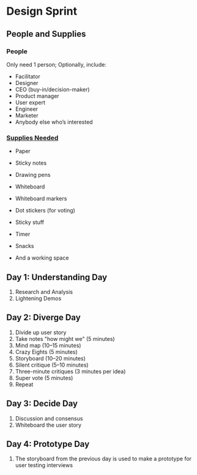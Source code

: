 # Design Sprint

## People and Supplies

### People 
Only need 1 person; Optionally, include:
* Facilitator
* Designer
* CEO (buy-in/decision-maker)
* Product manager
* User expert 
* Engineer
* Marketer
* Anybody else who’s interested

### [Supplies Needed](http://amzn.com/lm/RS9AYY6BTLDCM)
* Paper
* Sticky notes 
* Drawing pens 
* Whiteboard
* Whiteboard markers
* Dot stickers (for voting)
* Sticky stuff
* Timer 
* Snacks 

* And a working space  

## Day 1: Understanding Day
1. Research and Analysis
2. Lightening Demos

## Day 2: Diverge Day
1. Divide up user story
2. Take notes "how might we" (5 minutes) 
3. Mind map (10–15 minutes)
4. Crazy Eights (5 minutes)
5. Storyboard (10–20 minutes)
6. Silent critique (5–10 minutes)
7. Three-minute critiques (3 minutes per idea)
8. Super vote (5 minutes)
9. Repeat

## Day 3: Decide Day

1. Discussion and consensus
2. Whiteboard the user story

## Day 4: Prototype Day

1. The storyboard from the previous day is used to make a prototype for user testing interviews 

